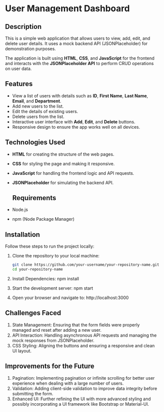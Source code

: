 # User Management Dashboard

## Description

This is a simple web application that allows users to view, add, edit, and delete user details. It uses a mock backend API (JSONPlaceholder) for demonstration purposes.

The application is built using **HTML**, **CSS**, and **JavaScript** for the frontend and interacts with the **JSONPlaceholder API** to perform CRUD operations on user data.

## Features

- View a list of users with details such as **ID**, **First Name**, **Last Name**, **Email**, and **Department**.
- Add new users to the list.
- Edit the details of existing users.
- Delete users from the list.
- Interactive user interface with **Add**, **Edit**, and **Delete** buttons.
- Responsive design to ensure the app works well on all devices.

## Technologies Used

- **HTML** for creating the structure of the web pages.
- **CSS** for styling the page and making it responsive.
- **JavaScript** for handling the frontend logic and API requests.
- **JSONPlaceholder** for simulating the backend API.

  ## Requirements

- Node.js
- npm (Node Package Manager)

## Installation

Follow these steps to run the project locally:

1. Clone the repository to your local machine:

   ```sh
   git clone https://github.com/your-username/your-repository-name.git
   cd your-repository-name

2. Install Dependencies:
   npm install
   
3. Start the development server:
    npm start
   
4. Open your browser and navigate to:
   http://localhost:3000

   

## Challenges Faced
1) State Management: Ensuring that the form fields were properly managed and reset after adding a new user.
2) API Interaction: Handling asynchronous API requests and managing the mock responses from JSONPlaceholder.
3) CSS Styling: Aligning the buttons and ensuring a responsive and clean UI layout.

## Improvements for the Future
1) Pagination: Implementing pagination or infinite scrolling for better user experience when dealing with a large number of users.
2) Validation: Adding client-side validation to improve data integrity before submitting the form.
3) Enhanced UI: Further refining the UI with more advanced styling and possibly incorporating a UI framework like Bootstrap or Material-UI.
